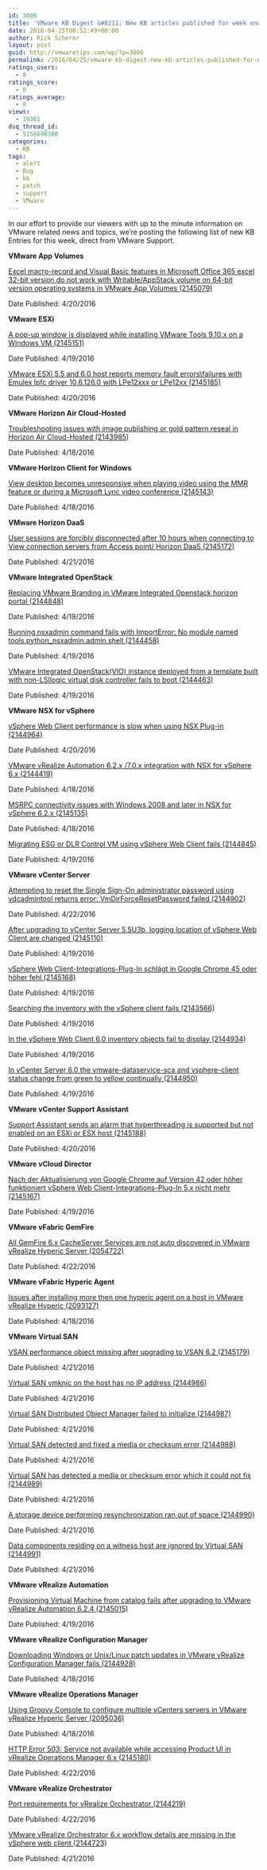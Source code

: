 ```yaml
---
id: 3006
title: 'VMware KB Digest &#8211; New KB articles published for week ending 4/23/16'
date: 2016-04-25T06:52:49+00:00
author: Rick Scherer
layout: post
guid: http://vmwaretips.com/wp/?p=3006
permalink: /2016/04/25/vmware-kb-digest-new-kb-articles-published-for-week-ending-42316/
ratings_users:
  - 0
ratings_score:
  - 0
ratings_average:
  - 0
views:
  - 19361
dsq_thread_id:
  - 5156690308
categories:
  - KB
tags:
  - alert
  - Bug
  - kb
  - patch
  - support
  - VMware
---
```

In our effort to provide our viewers with up to the minute information on VMware related news and topics, we&#8217;re posting the following list of new KB Entries for this week, direct from VMware Support.

<!--more-->

**VMware App Volumes**
  
[Excel macro-record and Visual Basic features in Microsoft Office 365 excel 32-bit version do not work with Writable/AppStack volume on 64-bit version operating systems in VMware App Volumes (2145079)](http://vmw.re/1NLjb7n)
  
Date Published: 4/20/2016

**VMware ESXi**
  
[A pop-up window is displayed while installing VMware Tools 9.10.x on a Windows VM (2145151)](http://vmw.re/1VxsvDG)
  
Date Published: 4/19/2016
  
[VMware ESXi 5.5 and 6.0 host reports memory fault errors\failures with Emulex lpfc driver 10.6.126.0 with LPe12xxx or LPe12xx (2145185)](http://vmw.re/1NLjdfE)
  
Date Published: 4/20/2016

**VMware Horizon Air Cloud-Hosted**
  
[Troubleshooting issues with image publishing or gold pattern reseal in Horizon Air Cloud-Hosted (2143985)](http://vmw.re/1Vxstf2)
  
Date Published: 4/18/2016

**VMware Horizon Client for Windows**
  
[View desktop becomes unresponsive when playing video using the MMR feature or during a Microsoft Lync video conference (2145143)](http://vmw.re/1NLjdvS)
  
Date Published: 4/18/2016

**VMware Horizon DaaS**
  
[User sessions are forcibly disconnected after 10 hours when connecting to View connection servers from Access point/ Horizon DaaS (2145172)](http://vmw.re/1Vxstf3)
  
Date Published: 4/21/2016

**VMware Integrated OpenStack**
  
[Replacing VMware Branding in VMware Integrated Openstack horizon portal (2144848)](http://vmw.re/1NLjb7o)
  
Date Published: 4/19/2016
  
[Running nsxadmin command fails with ImportError: No module named tools.python_nsxadmin.admin.shell (2144458)](http://vmw.re/1Vxstf4)
  
Date Published: 4/19/2016
  
[VMware Integrated OpenStack(VIO) instance deployed from a template built with non-LSIlogic virtual disk controller fails to boot (2144463)](http://vmw.re/1NLjdw4)
  
Date Published: 4/19/2016

**VMware NSX for vSphere**
  
[vSphere Web Client performance is slow when using NSX Plug-in (2144964)](http://vmw.re/1VxsvDL)
  
Date Published: 4/20/2016
  
[VMware vRealize Automation 6.2.x /7.0.x integration with NSX for vSphere 6.x (2144419)](http://vmw.re/1NLjdw5)
  
Date Published: 4/18/2016
  
[MSRPC connectivity issues with Windows 2008 and later in NSX for vSphere 6.2.x (2145135)](http://vmw.re/1Vxswre)
  
Date Published: 4/18/2016
  
[Migrating ESG or DLR Control VM using vSphere Web Client fails (2144845)](http://vmw.re/1NLjfnL)
  
Date Published: 4/19/2016

**VMware vCenter Server**
  
[Attempting to reset the Single Sign-On administrator password using vdcadmintool returns error: VmDirForceResetPassword failed (2144902)](http://vmw.re/1VxswHV)
  
Date Published: 4/22/2016
  
[After upgrading to vCenter Server 5.5U3b, logging location of vSphere Web Client are changed (2145110)](http://vmw.re/1NLjgb9)
  
Date Published: 4/19/2016
  
[vSphere Web Client-Integrations-Plug-In schlägt in Google Chrome 45 oder höher fehl (2145168)](http://vmw.re/1VxswHW)
  
Date Published: 4/19/2016
  
[Searching the inventory with the vSphere client fails (2143566)](http://vmw.re/1NLjgbc)
  
Date Published: 4/19/2016
  
[In the vSphere Web Client 6.0 inventory objects fail to display (2144934)](http://vmw.re/1VxsAY8)
  
Date Published: 4/19/2016
  
[In vCenter Server 6.0 the vmware-dataservice-sca and vsphere-client status change from green to yellow continually (2144950)](http://vmw.re/1NLjmQ4)
  
Date Published: 4/19/2016

**VMware vCenter Support Assistant**
  
[Support Assistant sends an alarm that hyperthreading is supported but not enabled on an ESXi or ESX host (2145188)](http://vmw.re/1VxsyQ3)
  
Date Published: 4/20/2016

**VMware vCloud Director**
  
[Nach der Aktualisierung von Google Chrome auf Version 42 oder höher funktioniert vSphere Web Client-Integrations-Plug-In 5.x nicht mehr (2145167)](http://vmw.re/1NLjnUd)
  
Date Published: 4/19/2016

**VMware vFabric GemFire**
  
[All GemFire 6.x CacheServer Services are not auto discovered in VMware vRealize Hyperic Server (2054722)](http://vmw.re/1VxsAYa)
  
Date Published: 4/22/2016

**VMware vFabric Hyperic Agent**
  
[Issues after installing more then one hyperic agent on a host in VMware vRealize Hyperic (2093127)](http://vmw.re/1NLjmQ7)
  
Date Published: 4/18/2016

**VMware Virtual SAN**
  
[VSAN performance object missing after upgrading to VSAN 6.2 (2145179)](http://vmw.re/1VxsAYb)
  
Date Published: 4/21/2016
  
[Virtual SAN vmknic on the host has no IP address (2144986)](http://vmw.re/1NLjmQ8)
  
Date Published: 4/21/2016
  
[Virtual SAN Distributed Object Manager failed to initialize (2144987)](http://vmw.re/1VxsyQ6)
  
Date Published: 4/21/2016
  
[Virtual SAN detected and fixed a media or checksum error (2144988)](http://vmw.re/1NLjnUg)
  
Date Published: 4/21/2016
  
[Virtual SAN has detected a media or checksum error which it could not fix (2144989)](http://vmw.re/1VxsAYi)
  
Date Published: 4/21/2016
  
[A storage device performing resynchronization ran out of space (2144990)](http://vmw.re/1NLjn6z)
  
Date Published: 4/21/2016
  
[Data components residing on a witness host are ignored by Virtual SAN (2144991)](http://vmw.re/1VxsAYj)
  
Date Published: 4/21/2016

**VMware vRealize Automation**
  
[Provisioning Virtual Machine from catalog fails after upgrading to VMware vRealize Automation 6.2.4 (2145015)](http://vmw.re/1NLjn6A)
  
Date Published: 4/19/2016

**VMware vRealize Configuration Manager**
  
[Downloading Windows or Unix/Linux patch updates in VMware vRealize Configuration Manager fails (2144928)](http://vmw.re/1VxsFLs)
  
Date Published: 4/18/2016

**VMware vRealize Operations Manager**
  
[Using Groovy Console to configure multiple vCenters servers in VMware vRealize Hyperic Server (2095036)](http://vmw.re/1NLjC1r)
  
Date Published: 4/18/2016
  
[HTTP Error 503: Service not available while accessing Product UI in vRealize Operations Manager 6.x (2145180)](http://vmw.re/1VxsFLt)
  
Date Published: 4/22/2016

**VMware vRealize Orchestrator**
  
[Port requirements for vRealize Orchestrator (2144219)](http://vmw.re/1NLjA9T)
  
Date Published: 4/22/2016
  
[VMware vRealize Orchestrator 6.x workflow details are missing in the vSphere web client (2144723)](http://vmw.re/1VxsFLu)
  
Date Published: 4/21/2016